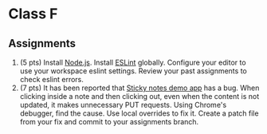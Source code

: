 # Class F

## Assignments

1. (5 pts) Install [Node.js](https://nodejs.org/en/). Install [ESLint](https://eslint.org/docs/user-guide/getting-started) globally. Configure your editor to use your workspace eslint settings. Review your past assignments to check eslint errors.
2. (7 pts) It has been reported that [Sticky notes demo app](https://stickynotesdemo.herokuapp.com/) has a bug. When clicking inside a note and then clicking out, even when the content is not updated, it makes unnecessary PUT requests. Using Chrome's debugger, find the cause. Use local overrides to fix it. Create a patch file from your fix and commit to your assignments branch.
